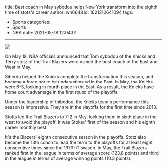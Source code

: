 title: Best coach in May  sybodou helps New York transform into the eighth time of stotz's career
author: wh6648
id: 1621310641094
tags: 
- Sports
categories: 
- Sports
- NBA
date: 2021-05-18 12:04:01
---
![](https://p2.itc.cn/q_70/images01/20210518/4b084a52c4064109b7b6dd2fde14b581.jpeg)


On May 18, NBA officials announced that Tom sybodou of the Knicks and Terry stotz of the Trail Blazers were named the best coach of the East and West in May.

Siberdu helped the Knicks complete the transformation this season, and became a force not to be underestimated in the East. In May, the Knicks were 6-3, locking in fourth place in the East. As a result, the Knicks have home court advantage in the first round of the playoffs.

Under the leadership of thibodou, the Knicks team's performance this season is impressive. They are in the playoffs for the first time since 2013.

Stotts led the Trail Blazers to 7-2 in May, locking them in sixth place in the west to avoid the playoff. It was Stokes' first of the season and his eighth career monthly best.

It's the Blazers' eighth consecutive season in the playoffs. Stotz also became the 13th coach to lead the team to the playoffs for at least eight consecutive times since the 1970-71 season. In May, the Trail Blazers ranked first in the league in terms of average score (123.8 points) and third in the league in terms of average winning points (10.3 points).

